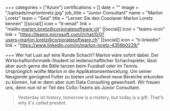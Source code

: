 +++
categories = ["Azure"]
certifications = []
date = ""
image = "/uploads/marlonloretz.jpg"
job_title = "Junior Consultant"
name = "Marlon Loretz"
team = "Seal"
title = "Lernen Sie den Cosoianer Marlon Loretz kennen"
[[social]]
icon = "ti-email"
link = "mailto:marlon.loretz@corporatesoftware.ch"
[[social]]
icon = "teams-icon"
link = "https://teams.microsoft.com/l/chat/0/0?users=marlon.loretz@corporatesoftware.ch"
[[social]]
icon = "ti-linkedin"
link = "https://www.linkedin.com/in/marlon-loretz-4356b0229/"

+++
Wer hat Lust auf eine Runde Schach? Marlon wäre sofort dabei. Der Wirtschaftsinformatik-Student ist leidenschaftlicher Schachspieler, lässt aber auch gerne die Bälle tanzen beim Fussball oder im Tennis. Ursprünglich wollte Marlon in die Applikationsentwicklung. Um seiner Neugierde genügend Futter zu bieten und laufend neue Bereiche erkunden zu können, hat er dann aber zum Data Consulting gewechselt. Wir freuen uns, denn nun ist er Teil des CoSo-Teams als Junior Consultant.

> Yesterday ist history, tomorrow is a mistery, but today is a gift. That's why it's called present.